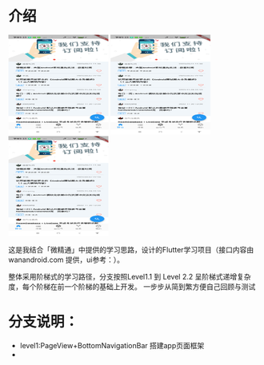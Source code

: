 # 介绍

<img src="./doc/images/home.png" width="200" height="200"/> <img src="./doc/images/home.png" width="200" height="200"/> <img src="./doc/images/home.png" width="200" height="200"/>


这是我结合「微精通」中提供的学习思路，设计的Flutter学习项目（接口内容由 wanandroid.com 提供，ui参考：）。

整体采用阶梯式的学习路径，分支按照Level1.1 到 Level 2.2 呈阶梯式递增复杂度，每个阶梯在前一个阶梯的基础上开发。
一步步从简到繁方便自己回顾与测试

# 分支说明：

* level1:PageView+BottomNavigationBar 搭建app页面框架
* 
